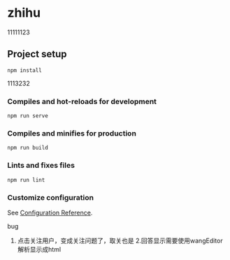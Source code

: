 # zhihu
11111123
## Project setup
```
npm install
```
1113232
### Compiles and hot-reloads for development
```
npm run serve
```

### Compiles and minifies for production
```
npm run build
```

### Lints and fixes files
```
npm run lint
```

### Customize configuration
See [Configuration Reference](https://cli.vuejs.org/config/).

bug
1. 点击关注用户，变成关注问题了，取关也是
2.回答显示需要使用wangEditor解析显示成html